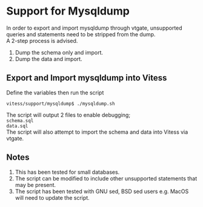 # Support for Mysqldump

In order to export and import mysqldump through vtgate, unsupported queries and statements need to be stripped from the dump.  
A 2-step process is advised. 
1. Dump the schema only and import.
2. Dump the data and import.

## Export and Import mysqldump into Vitess

Define the variables then run the script
```
vitess/support/mysqldump$ ./mysqldump.sh
```
The script will output 2 files to enable debugging;  
`schema.sql`  
`data.sql`  
The script will also attempt to import the schema and data into Vitess via vtgate.


## Notes
1. This has been tested for small databases.  
2. The script can be modified to include other unsupported statements that may be present.  
3. The script has been tested with GNU sed, BSD sed users e.g. MacOS will need to update the script.  